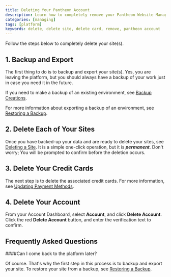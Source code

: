 ```yaml
---
title: Deleting Your Pantheon Account
description: Learn how to completely remove your Pantheon Website Management Platform account.
categories: [managing]
tags: [platform]
keywords: delete, delete site, delete card, remove, pantheon account
---
```

Follow the steps below to completely delete your site(s).

## 1. Backup and Export

The first thing to do is to backup and export your site(s). Yes, you are leaving the platform, but you should always have a backup of your work just in case you need it in the future.

If you need to make a backup of an existing environment, see [Backup Creations](/docs/create-backups).

For more information about exporting a backup of an environment, see [Restoring a Backup](/docs/restore-environment-backup).

## 2. Delete Each of Your Sites

Once you have backed-up your data and are ready to delete your sites, see [Deleting a Site](/docs/delete-site). It is a simple one-click operation, but it is **_permanent_**. Don't worry; You will be prompted to confirm before the deletion occurs.

## 3. Delete Your Credit Cards

The next step is to delete the associated credit cards. For more information, see [Updating Payment Methods](/docs/update-payment-method).

## 4. Delete Your Account

From your Account Dashboard, select **Account**, and click **Delete Account**. Click the red **Delete Account** button, and enter the verification text to confirm.

## Frequently Asked Questions

####Can I come back to the platform later?

Of course. That's why the first step in this process is to backup and export your site. To restore your site from a backup, see [Restoring a Backup](/docs/restore-environment-backup).
